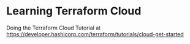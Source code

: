 # Learning Terraform Cloud

Doing the Terraform Cloud Tutorial at https://developer.hashicorp.com/terraform/tutorials/cloud-get-started